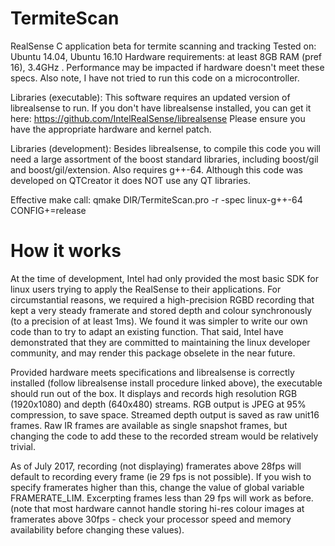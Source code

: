 # TermiteScan
RealSense C application beta for termite scanning and tracking
Tested on: Ubuntu 14.04, Ubuntu 16.10
Hardware requirements: at least 8GB RAM (pref 16), 3.4GHz . Performance may be impacted if hardware doesn't meet these specs. Also note, I have not tried to run this code on a microcontroller.

Libraries (executable):
This software requires an updated version of librealsense to run. If you don't have librealsense installed, you can get it here: https://github.com/IntelRealSense/librealsense
Please ensure you have the appropriate hardware and kernel patch.

Libraries (development):
Besides librealsense, to compile this code you will need a large assortment of the boost standard libraries, including boost/gil and boost/gil/extension. Also requires g++-64.
Although this code was developed on QTCreator it does NOT use any QT libraries. 

Effective make call:
qmake DIR/TermiteScan.pro -r -spec linux-g++-64 CONFIG+=release

# How it works
At the time of development, Intel had only provided the most basic SDK for linux users trying to apply the RealSense to their applications. For circumstantial reasons, we required a high-precision RGBD recording that kept a very steady framerate and stored depth and colour synchronously (to a precision of at least 1ms). We found it was simpler to write our own code than to try to adapt an existing function. That said, Intel have demonstrated that they are committed to maintaining the linux developer community, and may render this package obselete in the near future.

Provided hardware meets specifications and librealsense is correctly installed (follow librealsense install procedure linked above), the executable should run out of the box. It displays and records high resolution RGB (1920x1080) and depth (640x480) streams. RGB output is JPEG at 95% compression, to save space. Streamed depth output is saved as raw unit16 frames. Raw IR frames are available as single snapshot frames, but changing the code to add these to the recorded stream would be relatively trivial.

As of July 2017, recording (not displaying) framerates above 28fps will default to recording every frame (ie 29 fps is not possible). If you wish to specify framerates higher than this, change the value of global variable FRAMERATE_LIM. Excerpting frames less than 29 fps will work as before.
(note that most hardware cannot handle storing hi-res colour images at framerates above 30fps - check your processor speed and memory availability before changing these values).
